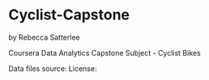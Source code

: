 # Cyclist-Capstone
by Rebecca Satterlee

Coursera Data Analytics Capstone
Subject - Cyclist Bikes

Data files source: 
License: 
